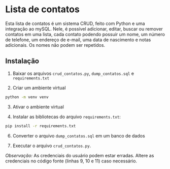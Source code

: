 # Lista de contatos

Esta lista de contatos é um sistema CRUD, feito com Python e uma integração ao mySQL. Nele, é possível adicionar, editar, buscar ou remover contatos em uma lista, cada contato podendo possuir um nome, um número de telefone, um endereço de e-mail, uma data de nascimento e notas adicionais.
Os nomes não podem ser repetidos.

## Instalação

1. Baixar os arquivos `crud_contatos.py`, `dump_contatos.sql` e `requirements.txt`

2. Criar um ambiente virtual
   
```bash
python -m venv venv
```
3. Ativar o ambiente virtual

4. Instalar as bibliotecas do arquivo `requirements.txt`:

   
```bash
pip install -r requirements.txt
```


6.  Converter o arquivo `dump_contatos.sql` em um banco de dados

7. Executar o arquivo `crud_contatos.py`.

_Observação:_ As credenciais do usuário podem estar erradas. Altere as credenciais no código fonte (linhas 9, 10 e 11) caso necessário.
